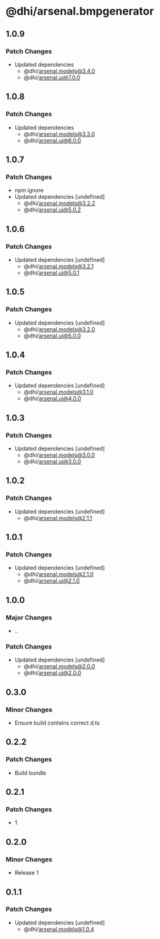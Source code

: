 # @dhi/arsenal.bmpgenerator

## 1.0.9

### Patch Changes

- Updated dependencies
  - @dhi/arsenal.models@3.4.0
  - @dhi/arsenal.ui@7.0.0

## 1.0.8

### Patch Changes

- Updated dependencies
  - @dhi/arsenal.models@3.3.0
  - @dhi/arsenal.ui@6.0.0

## 1.0.7

### Patch Changes

- npm ignore
- Updated dependencies [undefined]
  - @dhi/arsenal.models@3.2.2
  - @dhi/arsenal.ui@5.0.2

## 1.0.6

### Patch Changes

- Updated dependencies [undefined]
  - @dhi/arsenal.models@3.2.1
  - @dhi/arsenal.ui@5.0.1

## 1.0.5

### Patch Changes

- Updated dependencies [undefined]
  - @dhi/arsenal.models@3.2.0
  - @dhi/arsenal.ui@5.0.0

## 1.0.4

### Patch Changes

- Updated dependencies [undefined]
  - @dhi/arsenal.models@3.1.0
  - @dhi/arsenal.ui@4.0.0

## 1.0.3

### Patch Changes

- Updated dependencies [undefined]
  - @dhi/arsenal.models@3.0.0
  - @dhi/arsenal.ui@3.0.0

## 1.0.2

### Patch Changes

- Updated dependencies [undefined]
  - @dhi/arsenal.models@2.1.1

## 1.0.1

### Patch Changes

- Updated dependencies [undefined]
  - @dhi/arsenal.models@2.1.0
  - @dhi/arsenal.ui@2.1.0

## 1.0.0

### Major Changes

- ..

### Patch Changes

- Updated dependencies [undefined]
  - @dhi/arsenal.models@2.0.0
  - @dhi/arsenal.ui@2.0.0

## 0.3.0

### Minor Changes

- Ensure build contains correct d.ts

## 0.2.2

### Patch Changes

- Build bundle

## 0.2.1

### Patch Changes

- 1

## 0.2.0

### Minor Changes

- Release 1

## 0.1.1

### Patch Changes

- Updated dependencies [undefined]
  - @dhi/arsenal.models@1.0.4
